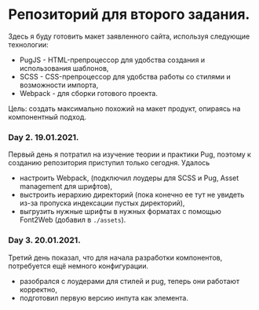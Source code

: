 # Репозиторий для второго задания.

Здесь я буду готовить макет заявленного сайта, используя следующие технологии:
- PugJS - HTML-препроцессор для удобства создания и использования шаблонов,
- SCSS - CSS-препроцессор для удобства работы со стилями и возможности импорта,
- Webpack - для сборки готового проекта.

Цель: создать максимально похожий на макет продукт, опираясь на компонентный подход. 

### Day 2. 19.01.2021.
Первый день я потратил на изучение теории и практики Pug, поэтому к созданию репозитория приступил только сегодня.
Удалось 
  - настроить Webpack, (подключил лоудеры для SCSS и Pug, Asset management для шрифтов),
  - выстроить иерархию директорий (пока конечно ее тут не увидеть из-за пропуска индексации пустых директорий),
  - выгрузить нужные шрифты в нужных форматах с помощью Font2Web (добавил в `./assets`).
  
### Day 3. 20.01.2021.
Третий день показал, что для начала разработки компонентов, потребуется ещё немного конфигурации.
  - разобрался с лоудерами для стилей и pug, теперь они работают корректно,
  - подготовил первую версию инпута как элемента.
